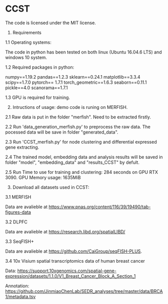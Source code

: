 # CCST
The code is licensed under the MIT license. 

1. Requirements 

1.1 Operating systems:

The code in python has been tested on both linux (Ubuntu 16.04.6 LTS) and windows 10 system.

1.2 Required packages in python: 

numpy==1.19.2
pandas==1.2.3
sklearn==0.24.1
matplotlib==3.3.4
scipy==1.7.0
pytorch== 1.7.1
torch_geometric==1.6.3
seaborn==0.11.1
pickle==4.0
scanorama==1.7.1

1.3 GPU is required for training.

2. Intructions of usage: demo code is runing on MERFISH.

2.1 Raw data is put in the folder "merfish". Need to be extracted firstly.

2.2 Run 'data_generation_merfish.py' to preprocess the raw data. The pocessed data will be save in folder "generated_data".

2.3 Run 'CCST_merfish.py' for node clustering and differential expressed gene extracting. 

2.4 The trained model, embedding data and analysis results will be saved in folder "model", "embedding_data" and "results_CCST" by defult.

2.5 Run Time to use for training and clustering: 284 seconds on GPU RTX 3090. GPU Memory usage: 1635MiB 


3. Download all datasets used in CCST:

3.1 MERFISH

Data are avalieble at https://www.pnas.org/content/116/39/19490/tab-figures-data 

3.2 DLPFC

Data are avalieble at https://research.libd.org/spatialLIBD/

3.3 SeqFISH+

Data are avalieble at https://github.com/CaiGroup/seqFISH-PLUS. 

3.4 10x Visium spatial transcriptomics data of human breast cancer

Data: https://support.10xgenomics.com/spatial-gene-expression/datasets/1.1.0/V1_Breast_Cancer_Block_A_Section_1 

Annotation:  https://github.com/JinmiaoChenLab/SEDR_analyses/tree/master/data/BRCA1/metadata.tsv
